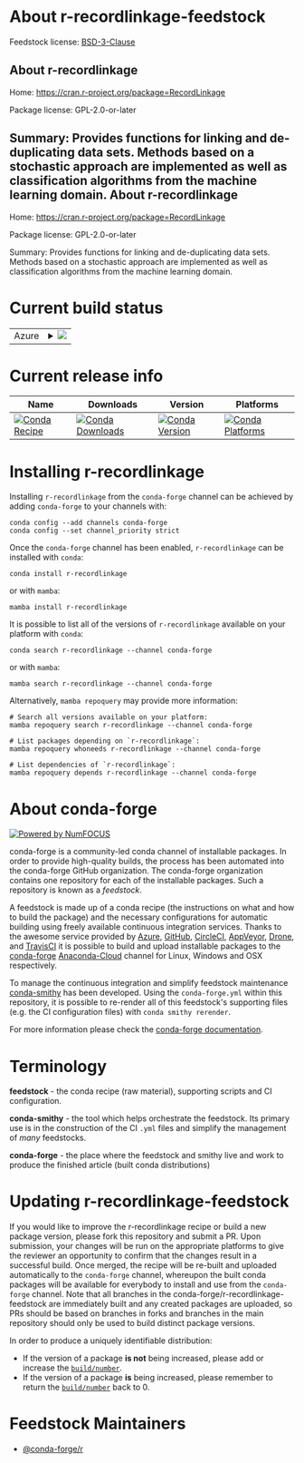About r-recordlinkage-feedstock
===============================

Feedstock license: [BSD-3-Clause](https://github.com/conda-forge/r-recordlinkage-feedstock/blob/main/LICENSE.txt)

About r-recordlinkage
---------------------

Home: https://cran.r-project.org/package=RecordLinkage

Package license: GPL-2.0-or-later

Summary: Provides functions for linking and de-duplicating data sets. Methods based on a stochastic approach are implemented as well as classification algorithms from the machine learning domain.
About r-recordlinkage
---------------------

Home: https://cran.r-project.org/package=RecordLinkage

Package license: GPL-2.0-or-later

Summary: Provides functions for linking and de-duplicating data sets. Methods based on a stochastic approach are implemented as well as classification algorithms from the machine learning domain.

Current build status
====================


<table>
    
  <tr>
    <td>Azure</td>
    <td>
      <details>
        <summary>
          <a href="https://dev.azure.com/conda-forge/feedstock-builds/_build/latest?definitionId=2541&branchName=main">
            <img src="https://dev.azure.com/conda-forge/feedstock-builds/_apis/build/status/r-recordlinkage-feedstock?branchName=main">
          </a>
        </summary>
        <table>
          <thead><tr><th>Variant</th><th>Status</th></tr></thead>
          <tbody><tr>
              <td>linux_64_r_base4.2</td>
              <td>
                <a href="https://dev.azure.com/conda-forge/feedstock-builds/_build/latest?definitionId=2541&branchName=main">
                  <img src="https://dev.azure.com/conda-forge/feedstock-builds/_apis/build/status/r-recordlinkage-feedstock?branchName=main&jobName=linux&configuration=linux%20linux_64_r_base4.2" alt="variant">
                </a>
              </td>
            </tr><tr>
              <td>linux_64_r_base4.3</td>
              <td>
                <a href="https://dev.azure.com/conda-forge/feedstock-builds/_build/latest?definitionId=2541&branchName=main">
                  <img src="https://dev.azure.com/conda-forge/feedstock-builds/_apis/build/status/r-recordlinkage-feedstock?branchName=main&jobName=linux&configuration=linux%20linux_64_r_base4.3" alt="variant">
                </a>
              </td>
            </tr><tr>
              <td>osx_64_r_base4.2</td>
              <td>
                <a href="https://dev.azure.com/conda-forge/feedstock-builds/_build/latest?definitionId=2541&branchName=main">
                  <img src="https://dev.azure.com/conda-forge/feedstock-builds/_apis/build/status/r-recordlinkage-feedstock?branchName=main&jobName=osx&configuration=osx%20osx_64_r_base4.2" alt="variant">
                </a>
              </td>
            </tr><tr>
              <td>osx_64_r_base4.3</td>
              <td>
                <a href="https://dev.azure.com/conda-forge/feedstock-builds/_build/latest?definitionId=2541&branchName=main">
                  <img src="https://dev.azure.com/conda-forge/feedstock-builds/_apis/build/status/r-recordlinkage-feedstock?branchName=main&jobName=osx&configuration=osx%20osx_64_r_base4.3" alt="variant">
                </a>
              </td>
            </tr><tr>
              <td>win_64</td>
              <td>
                <a href="https://dev.azure.com/conda-forge/feedstock-builds/_build/latest?definitionId=2541&branchName=main">
                  <img src="https://dev.azure.com/conda-forge/feedstock-builds/_apis/build/status/r-recordlinkage-feedstock?branchName=main&jobName=win&configuration=win%20win_64_" alt="variant">
                </a>
              </td>
            </tr>
          </tbody>
        </table>
      </details>
    </td>
  </tr>
</table>

Current release info
====================

| Name | Downloads | Version | Platforms |
| --- | --- | --- | --- |
| [![Conda Recipe](https://img.shields.io/badge/recipe-r--recordlinkage-green.svg)](https://anaconda.org/conda-forge/r-recordlinkage) | [![Conda Downloads](https://img.shields.io/conda/dn/conda-forge/r-recordlinkage.svg)](https://anaconda.org/conda-forge/r-recordlinkage) | [![Conda Version](https://img.shields.io/conda/vn/conda-forge/r-recordlinkage.svg)](https://anaconda.org/conda-forge/r-recordlinkage) | [![Conda Platforms](https://img.shields.io/conda/pn/conda-forge/r-recordlinkage.svg)](https://anaconda.org/conda-forge/r-recordlinkage) |

Installing r-recordlinkage
==========================

Installing `r-recordlinkage` from the `conda-forge` channel can be achieved by adding `conda-forge` to your channels with:

```
conda config --add channels conda-forge
conda config --set channel_priority strict
```

Once the `conda-forge` channel has been enabled, `r-recordlinkage` can be installed with `conda`:

```
conda install r-recordlinkage
```

or with `mamba`:

```
mamba install r-recordlinkage
```

It is possible to list all of the versions of `r-recordlinkage` available on your platform with `conda`:

```
conda search r-recordlinkage --channel conda-forge
```

or with `mamba`:

```
mamba search r-recordlinkage --channel conda-forge
```

Alternatively, `mamba repoquery` may provide more information:

```
# Search all versions available on your platform:
mamba repoquery search r-recordlinkage --channel conda-forge

# List packages depending on `r-recordlinkage`:
mamba repoquery whoneeds r-recordlinkage --channel conda-forge

# List dependencies of `r-recordlinkage`:
mamba repoquery depends r-recordlinkage --channel conda-forge
```


About conda-forge
=================

[![Powered by
NumFOCUS](https://img.shields.io/badge/powered%20by-NumFOCUS-orange.svg?style=flat&colorA=E1523D&colorB=007D8A)](https://numfocus.org)

conda-forge is a community-led conda channel of installable packages.
In order to provide high-quality builds, the process has been automated into the
conda-forge GitHub organization. The conda-forge organization contains one repository
for each of the installable packages. Such a repository is known as a *feedstock*.

A feedstock is made up of a conda recipe (the instructions on what and how to build
the package) and the necessary configurations for automatic building using freely
available continuous integration services. Thanks to the awesome service provided by
[Azure](https://azure.microsoft.com/en-us/services/devops/), [GitHub](https://github.com/),
[CircleCI](https://circleci.com/), [AppVeyor](https://www.appveyor.com/),
[Drone](https://cloud.drone.io/welcome), and [TravisCI](https://travis-ci.com/)
it is possible to build and upload installable packages to the
[conda-forge](https://anaconda.org/conda-forge) [Anaconda-Cloud](https://anaconda.org/)
channel for Linux, Windows and OSX respectively.

To manage the continuous integration and simplify feedstock maintenance
[conda-smithy](https://github.com/conda-forge/conda-smithy) has been developed.
Using the ``conda-forge.yml`` within this repository, it is possible to re-render all of
this feedstock's supporting files (e.g. the CI configuration files) with ``conda smithy rerender``.

For more information please check the [conda-forge documentation](https://conda-forge.org/docs/).

Terminology
===========

**feedstock** - the conda recipe (raw material), supporting scripts and CI configuration.

**conda-smithy** - the tool which helps orchestrate the feedstock.
                   Its primary use is in the construction of the CI ``.yml`` files
                   and simplify the management of *many* feedstocks.

**conda-forge** - the place where the feedstock and smithy live and work to
                  produce the finished article (built conda distributions)


Updating r-recordlinkage-feedstock
==================================

If you would like to improve the r-recordlinkage recipe or build a new
package version, please fork this repository and submit a PR. Upon submission,
your changes will be run on the appropriate platforms to give the reviewer an
opportunity to confirm that the changes result in a successful build. Once
merged, the recipe will be re-built and uploaded automatically to the
`conda-forge` channel, whereupon the built conda packages will be available for
everybody to install and use from the `conda-forge` channel.
Note that all branches in the conda-forge/r-recordlinkage-feedstock are
immediately built and any created packages are uploaded, so PRs should be based
on branches in forks and branches in the main repository should only be used to
build distinct package versions.

In order to produce a uniquely identifiable distribution:
 * If the version of a package **is not** being increased, please add or increase
   the [``build/number``](https://docs.conda.io/projects/conda-build/en/latest/resources/define-metadata.html#build-number-and-string).
 * If the version of a package **is** being increased, please remember to return
   the [``build/number``](https://docs.conda.io/projects/conda-build/en/latest/resources/define-metadata.html#build-number-and-string)
   back to 0.

Feedstock Maintainers
=====================

* [@conda-forge/r](https://github.com/conda-forge/r/)

